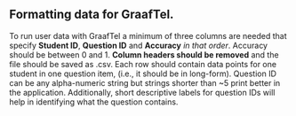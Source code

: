 ##
## Formatting data for GraafTel. 
To run user data with GraafTel a minimum of three columns are needed that specify **Student ID**, **Question ID** and **Accuracy** *in that order*. Accuracy should be between 0 and 1.
**Column headers should be removed** and the file should be saved as .csv. 
Each row should contain data points for one student in one question item, (i.e., it should be in long-form). 
Question ID can be any alpha-numeric string but strings shorter than ~5 print better in the application. Additionally, short descriptive labels for question IDs will help in identifying what the question contains. 
